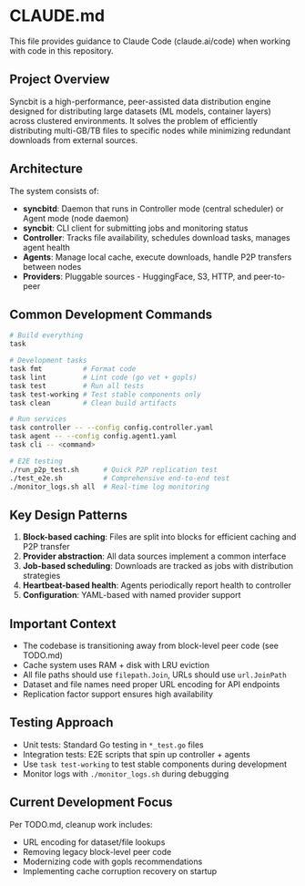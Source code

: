 # CLAUDE.md

This file provides guidance to Claude Code (claude.ai/code) when working with code in this repository.

## Project Overview

Syncbit is a high-performance, peer-assisted data distribution engine designed for distributing large datasets (ML models, container layers) across clustered environments. It solves the problem of efficiently distributing multi-GB/TB files to specific nodes while minimizing redundant downloads from external sources.

## Architecture

The system consists of:
- **syncbitd**: Daemon that runs in Controller mode (central scheduler) or Agent mode (node daemon)
- **syncbit**: CLI client for submitting jobs and monitoring status
- **Controller**: Tracks file availability, schedules download tasks, manages agent health
- **Agents**: Manage local cache, execute downloads, handle P2P transfers between nodes
- **Providers**: Pluggable sources - HuggingFace, S3, HTTP, and peer-to-peer

## Common Development Commands

```bash
# Build everything
task

# Development tasks
task fmt          # Format code
task lint         # Lint code (go vet + gopls)
task test         # Run all tests
task test-working # Test stable components only
task clean        # Clean build artifacts

# Run services
task controller -- --config config.controller.yaml
task agent -- --config config.agent1.yaml
task cli -- <command>

# E2E testing
./run_p2p_test.sh      # Quick P2P replication test
./test_e2e.sh          # Comprehensive end-to-end test
./monitor_logs.sh all  # Real-time log monitoring
```

## Key Design Patterns

1. **Block-based caching**: Files are split into blocks for efficient caching and P2P transfer
2. **Provider abstraction**: All data sources implement a common interface
3. **Job-based scheduling**: Downloads are tracked as jobs with distribution strategies
4. **Heartbeat-based health**: Agents periodically report health to controller
5. **Configuration**: YAML-based with named provider support

## Important Context

- The codebase is transitioning away from block-level peer code (see TODO.md)
- Cache system uses RAM + disk with LRU eviction
- All file paths should use `filepath.Join`, URLs should use `url.JoinPath`
- Dataset and file names need proper URL encoding for API endpoints
- Replication factor support ensures high availability

## Testing Approach

- Unit tests: Standard Go testing in `*_test.go` files
- Integration tests: E2E scripts that spin up controller + agents
- Use `task test-working` to test stable components during development
- Monitor logs with `./monitor_logs.sh` during debugging

## Current Development Focus

Per TODO.md, cleanup work includes:
- URL encoding for dataset/file lookups
- Removing legacy block-level peer code
- Modernizing code with gopls recommendations
- Implementing cache corruption recovery on startup